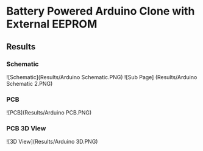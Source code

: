 # Battery Powered Arduino Clone with External EEPROM

## Results
### Schematic
![Schematic](Results/Arduino Schematic.PNG)
![Sub Page] (Results/Arduino Schematic 2.PNG)

### PCB 
![PCB](Results/Arduino PCB.PNG)

### PCB 3D View
![3D View](Results/Arduino 3D.PNG)
